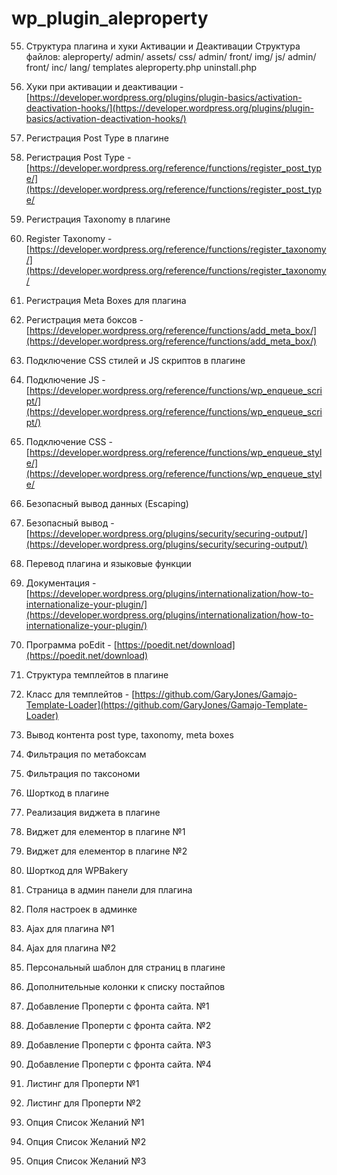 # wp_plugin_aleproperty

55. Структура плагина и хуки Активации и Деактивации
Структура файлов:
aleproperty/
	admin/
	assets/
		css/
			admin/
			front/
		img/
		js/
			admin/
			front/
	inc/
	lang/
	templates
	aleproperty.php
	uninstall.php

1. Хуки при активации и деактивации - [https://developer.wordpress.org/plugins/plugin-basics/activation-deactivation-hooks/](https://developer.wordpress.org/plugins/plugin-basics/activation-deactivation-hooks/) 
2. Регистрация Post Type в плагине
3. Регистрация Post Type - [https://developer.wordpress.org/reference/functions/register_post_type/](https://developer.wordpress.org/reference/functions/register_post_type/
4. Регистрация Taxonomy в плагине
5. Register Taxonomy - [https://developer.wordpress.org/reference/functions/register_taxonomy/](https://developer.wordpress.org/reference/functions/register_taxonomy/
6. Регистрация Meta Boxes для плагина
7. Регистрация мета боксов - [https://developer.wordpress.org/reference/functions/add_meta_box/](https://developer.wordpress.org/reference/functions/add_meta_box/)
8. Подключение CSS стилей и JS скриптов в плагине
9. Подключение JS - [https://developer.wordpress.org/reference/functions/wp_enqueue_script/](https://developer.wordpress.org/reference/functions/wp_enqueue_script/)
10. Подключение CSS - [https://developer.wordpress.org/reference/functions/wp_enqueue_style/](https://developer.wordpress.org/reference/functions/wp_enqueue_style/
11. Безопасный вывод данных (Escaping)
12. Безопасный вывод - [https://developer.wordpress.org/plugins/security/securing-output/](https://developer.wordpress.org/plugins/security/securing-output/)
13. Перевод плагина и языковые функции
14. Документация - [https://developer.wordpress.org/plugins/internationalization/how-to-internationalize-your-plugin/](https://developer.wordpress.org/plugins/internationalization/how-to-internationalize-your-plugin/)
15. Программа poEdit - [https://poedit.net/download](https://poedit.net/download)
16. Структура темплейтов в плагине
17. Класс для темплейтов - [https://github.com/GaryJones/Gamajo-Template-Loader](https://github.com/GaryJones/Gamajo-Template-Loader)
18. Вывод контента post type, taxonomy, meta boxes
19. Фильтрация по метабоксам
20. Фильтрация по таксономи
21. Шорткод в плагине
22. Реализация виджета в плагине
23. Виджет для елементор в плагине №1
24. Виджет для елементор в плагине №2
25. Шорткод для WPBakery
26. Страница в админ панели для плагина
27. Поля настроек в админке
28. Ajax для плагина №1
29. Ajax для плагина №2
30. Персональный шаблон для страниц в плагине
31. Дополнительные колонки к списку постайпов
32. Добавление Проперти с фронта сайта. №1
33. Добавление Проперти с фронта сайта. №2
34. Добавление Проперти с фронта сайта. №3
35. Добавление Проперти с фронта сайта. №4
36. Листинг для Проперти №1
37. Листинг для Проперти №2
38. Опция Список Желаний №1
39. Опция Список Желаний №2
40. Опция Список Желаний №3
